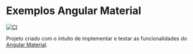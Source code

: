 # Exemplos Angular Material

[![CI](https://github.com/douglasangeli/Exemplos-Angular-Material/actions/workflows/main.yml/badge.svg)](https://github.com/douglasangeli/Exemplos-Angular-Material/actions/workflows/main.yml)

Projeto criado com o intuíto de implementar e testar as funcionalidades do [Angular Material](https://material.angular.io/).
